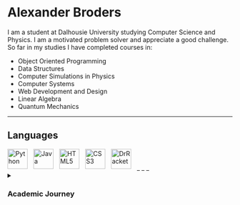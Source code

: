 # Alexander Broders 

I am a student at Dalhousie University studying Computer Science and Physics. I am a motivated problem solver and appreciate a good challenge. So far in my studies I have completed courses in:  
<ul> 
  <li> Object Oriented Programming </li>
  <li> Data Structures </li>
  <li> Computer Simulations in Physics </li>
  <li> Computer Systems </li>
  <li> Web Development and Design </li>
  <li> Linear Algebra </li> 
  <li> Quantum Mechanics </li>
</ul>

_ _ _

## Languages 

<img align="left" alt="Python" width="45px" style="padding-right:10px;" src="https://cdn.jsdelivr.net/gh/devicons/devicon/icons/python/python-plain.svg"/>
<img align="left" alt="Java" width="45px" style="padding-right:10px;" src="https://cdn.jsdelivr.net/gh/devicons/devicon/icons/java/java-original.svg"/>
<img align="left" alt="HTML5" width="45px" style="padding-right:10px;" src="https://cdn.jsdelivr.net/gh/devicons/devicon/icons/html5/html5-plain.svg"/>
<img align="left" alt="CSS3" width="45px" style="padding-right:10px;" src="https://cdn.jsdelivr.net/gh/devicons/devicon/icons/css3/css3-plain.svg"/>
<img align="left" alt="DrRacket" width="45px" style="padding-right:10px;" src="https://racket-lang.org/img/racket-logo.svg"/>
<br/>
<br/>
_ _ _

<details>
  <summary><h3>Academic Journey</h3></summary>
     As I've said, I am a motivated student studying computer science and physics. My academic journey started at the university of waterloo taking honours      physics. Coming out of high school, I had no experience with computers, let alone programming. Then in my second semester of first year I was required      to chose one elective, and I chose intro to computer science where the language taught was Dr. Racket. This was my first experience with programming.      Even though I hope to not have to use Dr. Racket again, I really loved the course. Through physics I have learned many ways of thinking, most of which      are applied to very abstract, not very practical ideas. But coding has given me a way to use my creative thinking skills to attack, and solve more          practical problems which I find very fun and rewarding. My time at waterloo was short and I started my second year at Dalhousie. I transfered into          honours physics again, but I knew I wanted to do more computer science. I took courses in front end development and computer systems, and at the end        of that semeseter I decided to dive in and persue a double major with Computer Science. Now half-way through my second year I look at computer science      as my favourite of my two degrees. I believe that the combination of the two degrees gives me a unique advantage and makes me very hireable. It has        given me confidence, strong problem solving skills, and a unique set of tools to use when faced with a challenge. Ideally, I would like to find            employement in an area where I can use these skills for the betterment of a driven team.
</details>

